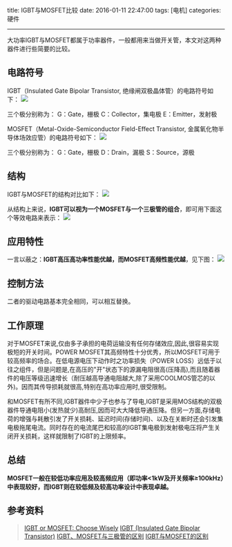 title: IGBT与MOSFET比较
date: 2016-01-11 22:47:00
tags: [电机]
categories: 硬件

---

大功率IGBT与MOSFET都属于功率器件，一般都用来当做开关管，本文对这两种器件进行些简要的比较。

<!--more-->

## **电路符号** ##
IGBT（Insulated Gate Bipolar Transistor, 绝缘闸双极晶体管）的电路符号如下：
![](http://7xnwyt.com1.z0.glb.clouddn.com/CircuitIGBT_SYMBOL.png)

三个极分别称为：
G：Gate，栅极
C：Collector，集电极
E：Emitter，发射极

MOSFET（Metal-Oxide-Semiconductor Field-Effect Transistor, 金属氧化物半导体场效应管）的电路符号如下：
![](http://7xnwyt.com1.z0.glb.clouddn.com/CircuitMOSFET_Symbol.png)

三个极分别称为：
G：Gate，栅极
D：Drain，漏极
S：Source，源极

## **结构** ##
IGBT与MOSFET的结构对比如下：
![](http://7xnwyt.com1.z0.glb.clouddn.com/Circuit0514_WTDrenesas_FO.gif)

从结构上来说，**IGBT可以视为一个MOSFET与一个三极管的组合**，即可用下面这个等效电路来表示：
![](http://7xnwyt.com1.z0.glb.clouddn.com/Circuit20160111223222.png)

## **应用特性** ##
一言以蔽之：**IGBT高压高功率性能优越，而MOSFET高频性能优越**，见下图：
![](http://7xnwyt.com1.z0.glb.clouddn.com/Circuit20160111223914.png)

## **控制方法** ##
二者的驱动电路基本完全相同，可以相互替换。

## **工作原理** ##
对于MOSFET来说,仅由多子承担的电荷运输没有任何存储效应,因此,很容易实现极短的开关时间。POWER MOSFET其高频特性十分优秀，所以MOSFET可用于较高频率的场合。在低电源电压下动作时之功率损失（POWER LOSS）远低于以往之组件，但是问题是,在高压的"开"状态下的源漏电阻很高(压降高),而且随着器件的电压等级迅速增长（耐压越高导通电阻越大,除了采用COOLMOS管芯的以外)。因而其传导损耗就很高,特别在高功率应用时,很受限制。

和MOSFET有所不同,IGBT器件中少子也参与了导电,IGBT是采用MOS结构的双极器件导通电阻小(发热就少)高耐压,因而可大大降低导通压降。但另一方面,存储电荷的增强与耗散引发了开关损耗、延迟时间(存储时间)、以及在关断时还会引发集电极拖尾电流。同时存在的电流尾巴和较高的IGBT集电极到发射极电压将产生关闭开关损耗，这样就限制了IGBT的上限频率。

## **总结** ##
**MOSFET一般在较低功率应用及较高频应用（即功率<1kW及开关频率≥100kHz）中表现较好，而IGBT则在较低频及较高功率设计中表现卓越。**

## **参考资料** ##
> [IGBT or MOSFET: Choose Wisely](http://www.irf.com/technical-info/whitepaper/choosewisely.pdf)
> [IGBT (Insulated Gate Bipolar Transistor)](http://www.infineon.com/dgdl/Infineon-Description_IGBT-AN-v1.0-en.pdf?fileId=db3a30433f565836013f5ca72d4e29db)
> [IGBT、MOSFET与三极管的区别](http://www.mosigbt.com/igbtzhishi/78.html)
> [IGBT与MOSFET的区别](http://www.mosigbt.com/igbtzhishi/26.html)